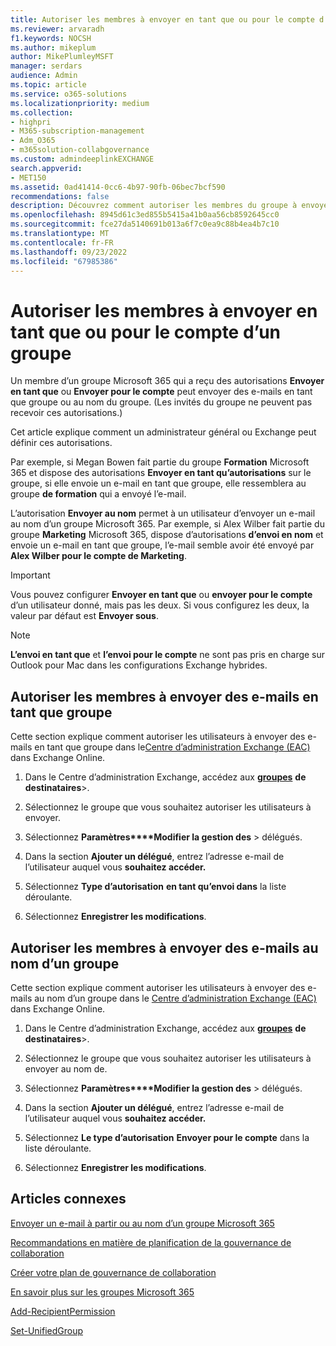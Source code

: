 ```yaml
---
title: Autoriser les membres à envoyer en tant que ou pour le compte d’un groupe
ms.reviewer: arvaradh
f1.keywords: NOCSH
ms.author: mikeplum
author: MikePlumleyMSFT
manager: serdars
audience: Admin
ms.topic: article
ms.service: o365-solutions
ms.localizationpriority: medium
ms.collection:
- highpri
- M365-subscription-management
- Adm_O365
- m365solution-collabgovernance
ms.custom: admindeeplinkEXCHANGE
search.appverid:
- MET150
ms.assetid: 0ad41414-0cc6-4b97-90fb-06bec7bcf590
recommendations: false
description: Découvrez comment autoriser les membres du groupe à envoyer des e-mails en tant que groupe Microsoft 365 ou à envoyer des e-mails au nom d’un groupe Microsoft 365.
ms.openlocfilehash: 8945d61c3ed855b5415a41b0aa56cb8592645cc0
ms.sourcegitcommit: fce27da5140691b013a6f7c0ea9c88b4ea4b7c10
ms.translationtype: MT
ms.contentlocale: fr-FR
ms.lasthandoff: 09/23/2022
ms.locfileid: "67985386"
---
```

# <a name="allow-members-to-send-as-or-send-on-behalf-of-a-group"></a>Autoriser les membres à envoyer en tant que ou pour le compte d’un groupe

Un membre d’un groupe Microsoft 365 qui a reçu des autorisations **Envoyer en tant que** ou **Envoyer pour le compte** peut envoyer des e-mails en tant que groupe ou au nom du groupe. (Les invités du groupe ne peuvent pas recevoir ces autorisations.)

Cet article explique comment un administrateur général ou Exchange peut définir ces autorisations.
  
Par exemple, si Megan Bowen fait partie du groupe **Formation** Microsoft 365 et dispose des autorisations **Envoyer en tant qu’autorisations** sur le groupe, si elle envoie un e-mail en tant que groupe, elle ressemblera au groupe **de formation** qui a envoyé l’e-mail. 
  
L’autorisation **Envoyer au nom** permet à un utilisateur d’envoyer un e-mail au nom d’un groupe Microsoft 365. Par exemple, si Alex Wilber fait partie du groupe **Marketing** Microsoft 365, dispose d’autorisations **d’envoi en nom** et envoie un e-mail en tant que groupe, l’e-mail semble avoir été envoyé par **Alex Wilber pour le compte de Marketing**.

> [!IMPORTANT]
> Vous pouvez configurer **Envoyer en tant que** ou **envoyer pour le compte** d’un utilisateur donné, mais pas les deux. Si vous configurez les deux, la valeur par défaut est **Envoyer sous**.

> [!NOTE]
> **L’envoi en tant que** et **l’envoi pour le compte** ne sont pas pris en charge sur Outlook pour Mac dans les configurations Exchange hybrides.
    
## <a name="allow-members-to-send-email-as-a-group"></a>Autoriser les membres à envoyer des e-mails en tant que groupe

Cette section explique comment autoriser les utilisateurs à envoyer des e-mails en tant que groupe dans le<a href="https://go.microsoft.com/fwlink/p/?linkid=2059104" target="_blank">Centre d’administration Exchange (EAC)</a> dans Exchange Online.
  
1. Dans le Centre d’administration Exchange, accédez aux <a href="https://go.microsoft.com/fwlink/?linkid=2183233" target="_blank">**groupes**</a> **de destinataires**\>.
    
2. Sélectionnez le groupe que vous souhaitez autoriser les utilisateurs à envoyer. 
    
3. Sélectionnez **Paramètres****Modifier la gestion des** >  délégués.
    
4. Dans la section **Ajouter un délégué**, entrez l’adresse e-mail de l’utilisateur auquel vous **souhaitez accéder.**
  
5. Sélectionnez **Type d’autorisation** **en tant qu’envoi dans** la liste déroulante.

6.  Sélectionnez **Enregistrer les modifications**.
    
    
## <a name="allow-members-to-send-email-on-behalf-of-a-group"></a>Autoriser les membres à envoyer des e-mails au nom d’un groupe

Cette section explique comment autoriser les utilisateurs à envoyer des e-mails au nom d’un groupe dans le <a href="https://go.microsoft.com/fwlink/p/?linkid=2059104" target="_blank">Centre d’administration Exchange (EAC)</a> dans Exchange Online.
  
1. Dans le Centre d’administration Exchange, accédez aux <a href="https://go.microsoft.com/fwlink/?linkid=2183233" target="_blank">**groupes**</a> **de destinataires**\>.
    
2. Sélectionnez le groupe que vous souhaitez autoriser les utilisateurs à envoyer au nom de. 
    
3. Sélectionnez **Paramètres****Modifier la gestion des** >  délégués.
    
4. Dans la section **Ajouter un délégué**, entrez l’adresse e-mail de l’utilisateur auquel vous **souhaitez accéder.**
  
5. Sélectionnez **Le type d’autorisation** **Envoyer pour le compte** dans la liste déroulante.

6.  Sélectionnez **Enregistrer les modifications**.

## <a name="related-articles"></a>Articles connexes

[Envoyer un e-mail à partir ou au nom d’un groupe Microsoft 365](https://support.microsoft.com/office/0f4964af-aec6-484b-a65c-0434df8cdb6b)

[Recommandations en matière de planification de la gouvernance de collaboration](collaboration-governance-overview.md#collaboration-governance-planning-recommendations)

[Créer votre plan de gouvernance de collaboration](collaboration-governance-first.md)

[En savoir plus sur les groupes Microsoft 365](https://support.microsoft.com/office/b565caa1-5c40-40ef-9915-60fdb2d97fa2)

[Add-RecipientPermission](/powershell/module/exchange/add-recipientpermission)

[Set-UnifiedGroup](/powershell/module/exchange/set-unifiedgroup)
